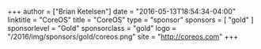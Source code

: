 +++
author = ["Brian Ketelsen"]
date = "2016-05-13T18:54:34-04:00"
linktitle = "CoreOS"
title = "CoreOS"
type = "sponsor"
sponsors = [ "gold" ] 
sponsorlevel = "Gold"
sponsorclass = "gold"
logo = "/2016/img/sponsors/gold/coreos.png"
site = "http://coreos.com"
+++
